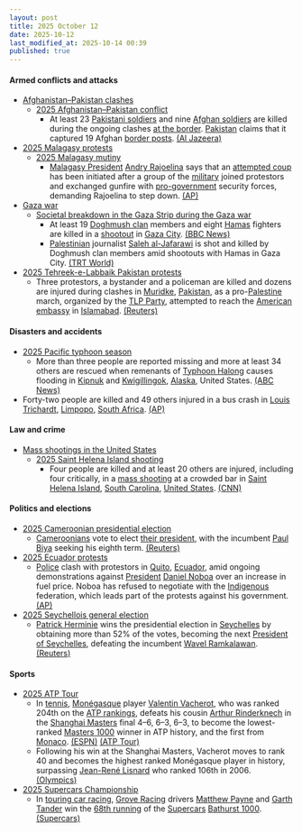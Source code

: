 ```yaml
---
layout: post
title: 2025 October 12
date: 2025-10-12
last_modified_at: 2025-10-14 00:39
published: true
---
```



#### Armed conflicts and attacks

* [Afghanistan–Pakistan clashes](https://en.wikipedia.org/wiki/Afghanistan%E2%80%93Pakistan_clashes_%282024%E2%80%93present%29 "Afghanistan–Pakistan clashes (2024–present)")
  * [2025 Afghanistan–Pakistan conflict](https://en.wikipedia.org/wiki/2025_Afghanistan%E2%80%93Pakistan_conflict "2025 Afghanistan–Pakistan conflict")
    * At least 23 [Pakistani soldiers](https://en.wikipedia.org/wiki/Pakistan_Army "Pakistan Army") and nine [Afghan soldiers](https://en.wikipedia.org/wiki/Afghan_Army "Afghan Army") are killed during the ongoing clashes [at the border](https://en.wikipedia.org/wiki/Durand_Line "Durand Line"). [Pakistan](https://en.wikipedia.org/wiki/Pakistan "Pakistan") claims that it captured 19 Afghan [border posts](https://en.wikipedia.org/wiki/Border_checkpoint "Border checkpoint"). [(Al Jazeera)](https://www.aljazeera.com/news/2025/10/12/taliban-pakistani-forces-trade-heavy-fire-along-afghanistan-border)
* [2025 Malagasy protests](https://en.wikipedia.org/wiki/2025_Malagasy_protests "2025 Malagasy protests")
  * [2025 Malagasy mutiny](https://en.wikipedia.org/wiki/2025_Malagasy_mutiny "2025 Malagasy mutiny")
    * [Malagasy President](https://en.wikipedia.org/wiki/Malagasy_President "Malagasy President") [Andry Rajoelina](https://en.wikipedia.org/wiki/Andry_Rajoelina "Andry Rajoelina") says that an [attempted coup](https://en.wikipedia.org/wiki/Coup_d%27%C3%A9tat "Coup d'état") has been initiated after a group of the [military](https://en.wikipedia.org/wiki/Madagascar_Armed_Forces "Madagascar Armed Forces") joined protestors and exchanged gunfire with [pro-government](https://en.wikipedia.org/wiki/Politics_of_Madagascar "Politics of Madagascar") security forces, demanding Rajoelina to step down. [(AP)](https://apnews.com/article/madagascar-protests-attempted-coup-e6dd29a429e06362efd238cfac7270d0)
* [Gaza war](https://en.wikipedia.org/wiki/Gaza_war "Gaza war")
  * [Societal breakdown in the Gaza Strip during the Gaza war](https://en.wikipedia.org/wiki/Societal_breakdown_in_the_Gaza_Strip_during_the_Gaza_war "Societal breakdown in the Gaza Strip during the Gaza war")
    * At least 19 [Doghmush clan](https://en.wikipedia.org/wiki/Doghmush_clan "Doghmush clan") members and eight [Hamas](https://en.wikipedia.org/wiki/Hamas "Hamas") fighters are killed in a [shootout](https://en.wikipedia.org/wiki/Shootout "Shootout") in [Gaza City](https://en.wikipedia.org/wiki/Gaza_City "Gaza City"). [(BBC News)](https://www.bbc.com/news/articles/cg5e551j593o)
    * [Palestinian](https://en.wikipedia.org/wiki/Palestinians "Palestinians") journalist [Saleh al-Jafarawi](https://en.wikipedia.org/wiki/Saleh_al-Jafarawi "Saleh al-Jafarawi") is shot and killed by Doghmush clan members amid shootouts with Hamas in Gaza City. [(TRT World)](https://www.trtworld.com/article/34ca89c73006)
* [2025 Tehreek-e-Labbaik Pakistan protests](https://en.wikipedia.org/wiki/2025_Tehreek-e-Labbaik_Pakistan_protests "2025 Tehreek-e-Labbaik Pakistan protests")
  * Three protestors, a bystander and a policeman are killed and dozens are injured during clashes in [Muridke](https://en.wikipedia.org/wiki/Muridke "Muridke"), [Pakistan](https://en.wikipedia.org/wiki/Pakistan "Pakistan"), as a pro-[Palestine](https://en.wikipedia.org/wiki/Palestine "Palestine") march, organized by the [TLP Party](https://en.wikipedia.org/wiki/Tehreek-e-Labbaik_Pakistan "Tehreek-e-Labbaik Pakistan"), attempted to reach the [American embassy](https://en.wikipedia.org/wiki/Embassy_of_the_United_States%2C_Islamabad "Embassy of the United States, Islamabad") in [Islamabad](https://en.wikipedia.org/wiki/Islamabad "Islamabad"). [(Reuters)](https://www.reuters.com/world/asia-pacific/clashes-an-anti-israel-rally-pakistan-kill-five-police-say-2025-10-13/)

#### Disasters and accidents

* [2025 Pacific typhoon season](https://en.wikipedia.org/wiki/2025_Pacific_typhoon_season "2025 Pacific typhoon season")
  * More than three people are reported missing and more at least 34 others are rescued when remenants of [Typhoon Halong](https://en.wikipedia.org/wiki/Typhoon_Halong_%282025%29 "Typhoon Halong (2025)") causes flooding in [Kipnuk](https://en.wikipedia.org/wiki/Kipnuk%2C_Alaska "Kipnuk, Alaska") and [Kwigillingok](https://en.wikipedia.org/wiki/Kwigillingok%2C_Alaska "Kwigillingok, Alaska"), [Alaska](https://en.wikipedia.org/wiki/Alaska "Alaska"), United States. [(ABC News)](https://abcnews.go.com/US/wireStory/dozens-rescued-remnants-typhoon-hits-alaska-noreaster-brings-126473399)
* Forty-two people are killed and 49 others injured in a bus crash in [Louis Trichardt](https://en.wikipedia.org/wiki/Louis_Trichardt "Louis Trichardt"), [Limpopo](https://en.wikipedia.org/wiki/Limpopo "Limpopo"), [South Africa](https://en.wikipedia.org/wiki/South_Africa "South Africa"). [(AP)](https://apnews.com/article/south-africa-bus-crash-8e3aabc62a5826f6522ee8cbc6fc7fb4)

#### Law and crime

* [Mass shootings in the United States](https://en.wikipedia.org/wiki/Mass_shootings_in_the_United_States "Mass shootings in the United States")
  * [2025 Saint Helena Island shooting](https://en.wikipedia.org/wiki/2025_Saint_Helena_Island_shooting "2025 Saint Helena Island shooting")
    * Four people are killed and at least 20 others are injured, including four critically, in a [mass shooting](https://en.wikipedia.org/wiki/Mass_shooting "Mass shooting") at a crowded bar in [Saint Helena Island](https://en.wikipedia.org/wiki/Saint_Helena_Island_%28South_Carolina%29 "Saint Helena Island (South Carolina)"), [South Carolina](https://en.wikipedia.org/wiki/South_Carolina "South Carolina"), [United States](https://en.wikipedia.org/wiki/United_States "United States"). [(CNN)](https://www.cnn.com/2025/10/12/us/south-carolina-bar-shooting-sun)

#### Politics and elections

* [2025 Cameroonian presidential election](https://en.wikipedia.org/wiki/2025_Cameroonian_presidential_election "2025 Cameroonian presidential election")
  * [Cameroonians](https://en.wikipedia.org/wiki/Cameroonians "Cameroonians") vote to elect [their president](https://en.wikipedia.org/wiki/President_of_Cameroon "President of Cameroon"), with the incumbent [Paul Biya](https://en.wikipedia.org/wiki/Paul_Biya "Paul Biya") seeking his eighth term. [(Reuters)](https://www.reuters.com/world/africa/cameroon-holds-presidential-election-biya-seeks-extend-four-decade-iron-grip-2025-10-12/)
* [2025 Ecuador protests](https://en.wikipedia.org/wiki/2025_Ecuador_protests "2025 Ecuador protests")
  * [Police](https://en.wikipedia.org/wiki/National_Police_of_Ecuador "National Police of Ecuador") clash with protestors in [Quito](https://en.wikipedia.org/wiki/Quito "Quito"), [Ecuador](https://en.wikipedia.org/wiki/Ecuador "Ecuador"), amid ongoing demonstrations against [President](https://en.wikipedia.org/wiki/President_of_Ecuador "President of Ecuador") [Daniel Noboa](https://en.wikipedia.org/wiki/Daniel_Noboa "Daniel Noboa") over an increase in fuel price. Noboa has refused to negotiate with the [Indigenous](https://en.wikipedia.org/wiki/Indigenous_peoples_in_Ecuador "Indigenous peoples in Ecuador") federation, which leads part of the protests against his government. [(AP)](https://apnews.com/article/daniel-noboa-quito-ecuador-indigenous-1a897be431ca52db8352315d8c8f75f1)
* [2025 Seychellois general election](https://en.wikipedia.org/wiki/2025_Seychellois_general_election "2025 Seychellois general election")
  * [Patrick Herminie](https://en.wikipedia.org/wiki/Patrick_Herminie "Patrick Herminie") wins the presidential election in [Seychelles](https://en.wikipedia.org/wiki/Seychelles "Seychelles") by obtaining more than 52% of the votes, becoming the next [President of Seychelles](https://en.wikipedia.org/wiki/President_of_Seychelles "President of Seychelles"), defeating the incumbent [Wavel Ramkalawan](https://en.wikipedia.org/wiki/Wavel_Ramkalawan "Wavel Ramkalawan"). [(Reuters)](https://www.reuters.com/world/africa/former-speaker-herminie-wins-seychelles-presidential-election-2025-10-12/)

#### Sports

* [2025 ATP Tour](https://en.wikipedia.org/wiki/2025_ATP_Tour "2025 ATP Tour")
  * In [tennis](https://en.wikipedia.org/wiki/Tennis "Tennis"), [Monégasque](https://en.wikipedia.org/wiki/Monaco "Monaco") player [Valentin Vacherot](https://en.wikipedia.org/wiki/Valentin_Vacherot "Valentin Vacherot"), who was ranked 204th on the [ATP rankings](https://en.wikipedia.org/wiki/ATP_rankings "ATP rankings"), defeats his cousin [Arthur Rinderknech](https://en.wikipedia.org/wiki/Arthur_Rinderknech "Arthur Rinderknech") in the [Shanghai Masters](https://en.wikipedia.org/wiki/Shanghai_Masters_%28tennis%29 "Shanghai Masters (tennis)") final 4–6, 6–3, 6–3, to become the lowest-ranked [Masters 1000](https://en.wikipedia.org/wiki/Masters_1000 "Masters 1000") winner in ATP history, and the first from [Monaco](https://en.wikipedia.org/wiki/Monaco "Monaco"). [(ESPN)](https://www.espn.com/tennis/story/_/id/46570136/valentin-vacherot-beats-cousin-arthur-rinderknech-win-shanghai-masters) [(ATP Tour)](https://www.atptour.com/en/news/vacherot-first-time-winner-spotlight-shanghai-2025)
  * Following his win at the Shanghai Masters, Vacherot moves to rank 40 and becomes the highest ranked Monégasque player in history, surpassing [Jean-René Lisnard](https://en.wikipedia.org/wiki/Jean-Ren%C3%A9_Lisnard "Jean-René Lisnard") who ranked 106th in 2006. [(Olympics)](https://www.olympics.com/en/news/shanghai-masters-2025-arthur-rinderknech-valentin-vacherot-all-cousin-final-results)
* [2025 Supercars Championship](https://en.wikipedia.org/wiki/2025_Supercars_Championship "2025 Supercars Championship")
  * In [touring car racing](https://en.wikipedia.org/wiki/Touring_car_racing "Touring car racing"), [Grove Racing](https://en.wikipedia.org/wiki/Grove_Racing "Grove Racing") drivers [Matthew Payne](https://en.wikipedia.org/wiki/Matthew_Payne "Matthew Payne") and [Garth Tander](https://en.wikipedia.org/wiki/Garth_Tander "Garth Tander") win the [68th running](https://en.wikipedia.org/wiki/2025_Bathurst_1000 "2025 Bathurst 1000") of the [Supercars](https://en.wikipedia.org/wiki/Supercars_Championship "Supercars Championship") [Bathurst 1000](https://en.wikipedia.org/wiki/Bathurst_1000 "Bathurst 1000"). [(Supercars)](https://www.supercars.com/news/supercars-news-2025-results-bathurst-1000-race-report-video-crashes-battle-matt-payne-garth-tander)
